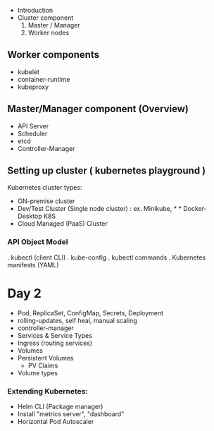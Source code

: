 * Introduction
* Cluster component
  1. Master / Manager
  2. Worker nodes

## Worker components
  * kubelet
  * container-runtime
  * kubeproxy

## Master/Manager component (Overview)
  * API Server
  * Scheduler
  * etcd
  * Controller-Manager

## Setting up cluster ( kubernetes playground )

Kubernetes cluster types:
  * ON-premise cluster
  * Dev/Test Cluster (Single node cluster) : ex. Minikube, * * Docker-Desktop K8S
  * Cloud Managed (PaaS) Cluster

### API Object Model

  . kubectl (client CLI)
  . kube-config
  . kubectl commands
  . Kubernetes manifests (YAML)

# Day 2 

  * Pod, ReplicaSet, ConfigMap, Secrets, Deployment
  * rolling-updates, self heal, manual scaling 
  * controller-manager 
  * Services & Service Types
  * Ingress (routing services)
  * Volumes
  * Persistent Volumes
	* PV Claims
  * Volume types

### Extending Kubernetes:
  * Helm CLI (Package manager)
  * Install "metrics server", "dashboard"
  * Horizontal Pod Autoscaler
